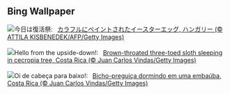 ## Bing Wallpaper
![](https://www.bing.com/th?id=OHR.HungarianEggs_JA-JP9558688915_UHD.jpg&w=1000)今日は復活祭:&nbsp;&ensp;[カラフルにペイントされたイースターエッグ, ハンガリー (© ATTILA KISBENEDEK/AFP/Getty Images)](https://www.bing.com/th?id=OHR.HungarianEggs_JA-JP9558688915_UHD.jpg)
<br><br/>
![](https://www.bing.com/th?id=OHR.SleepySloth_EN-GB5265806402_UHD.jpg&w=1000)Hello from the upside-down!:&nbsp;&ensp;[Brown-throated three-toed sloth sleeping in cecropia tree, Costa Rica (© Juan Carlos Vindas/Getty Images)](https://www.bing.com/th?id=OHR.SleepySloth_EN-GB5265806402_UHD.jpg)
<br><br/>
![](https://www.bing.com/th?id=OHR.SleepySloth_PT-BR0186395932_UHD.jpg&w=1000)Oi de cabeça para baixo!:&nbsp;&ensp;[Bicho-preguiça dormindo em uma embaúba, Costa Rica (© Juan Carlos Vindas/Getty Images)](https://www.bing.com/th?id=OHR.SleepySloth_PT-BR0186395932_UHD.jpg)
<br><br/>
